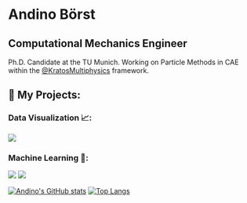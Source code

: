 # Andino Börst
## Computational Mechanics Engineer

Ph.D. Candidate at the TU Munich. Working on Particle Methods in CAE within the [@KratosMultiphysics](https://github.com/KratosMultiphysics) framework.


## :rocket: My Projects:

### Data Visualization 📈:

[![](https://img.shields.io/badge/-🦠%20Covid%20vs%20Temperature-000)](https://github.com/andinoboerst/Covid-19-vs.-Temperature)

### Machine Learning 🗿:

[![](https://img.shields.io/badge/-🏡%20Blight%20Tickets%20Classification-000)](https://github.com/andinoboerst/Blight-Tickets-Detroit)
[![](https://img.shields.io/badge/-🧠%20Neural%20Network%20in%20Python-000)](https://github.com/andinoboerst/NeuralNetwork_Python)


[![Andino's GitHub stats](https://github-readme-stats.vercel.app/api?username=andinoboerst&show_icons=true&theme=radical)](https://github.com/andinoboerst/github-readme-stats)
[![Top Langs](https://github-readme-stats.vercel.app/api/top-langs/?username=andinoboerst)](https://github.com/andinoboerst/github-readme-stats)
